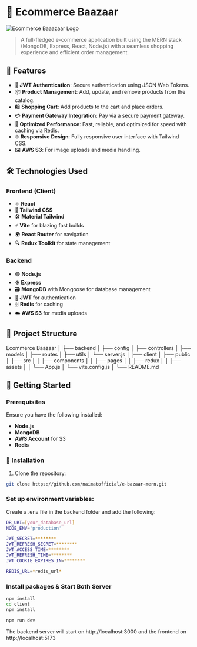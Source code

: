 # 🛒 Ecommerce Baazaar

![Ecommerce Baaazaar Logo](https://i.pinimg.com/originals/c8/51/e1/c851e1918e356d0bfdcd090fb2c2332c.jpg)

> A full-fledged e-commerce application built using the MERN stack (MongoDB, Express, React, Node.js) with a seamless shopping experience and efficient order management.

## 🌟 Features

-   🔐 **JWT Authentication**: Secure authentication using JSON Web Tokens.
-   📦 **Product Management**: Add, update, and remove products from the catalog.
-   🛍️ **Shopping Cart**: Add products to the cart and place orders.
-   💳 **Payment Gateway Integration**: Pay via a secure payment gateway.
-   🚀 **Optimized Performance**: Fast, reliable, and optimized for speed with caching via Redis.
-   🌐 **Responsive Design**: Fully responsive user interface with Tailwind CSS.
-   🖼️ **AWS S3**: For image uploads and media handling.

## 🛠️ Technologies Used

### **Frontend (Client)**

-   ⚛️ **React**
-   🎨 **Tailwind CSS**
-   🛠️ **Material Tailwind**
-   ⚡ **Vite** for blazing fast builds
-   🌍 **React Router** for navigation
-   🔍 **Redux Toolkit** for state management

### **Backend**

-   🟢 **Node.js**
-   ⚙️ **Express**
-   🗃️ **MongoDB** with Mongoose for database management
-   🔐 **JWT** for authentication
-   🗄️ **Redis** for caching
-   ☁️ **AWS S3** for media uploads

## 📂 Project Structure

Ecommerce Baazaar │ ├── backend │ ├── config │ ├── controllers │ ├── models │ ├── routes │ ├── utils │ └── server.js │ ├── client │ ├── public │ ├── src │ │ ├── components │ │ ├── pages │ │ ├── redux │ │ ├── assets │ │ └── App.js │ └── vite.config.js │ └── README.md

## 🚀 Getting Started

### Prerequisites

Ensure you have the following installed:

-   **Node.js**
-   **MongoDB**
-   **AWS Account** for S3
-   **Redis**

### 🔧 Installation

1. Clone the repository:

```bash
git clone https://github.com/naimatofficial/e-bazaar-mern.git
```

### **Set up environment variables:**

Create a .env file in the backend folder and add the following:

```bash
DB_URI=[your_database_url]
NODE_ENV='production'

JWT_SECRET=********
JWT_REFRESH_SECRET=********
JWT_ACCESS_TIME=********
JWT_REFRESH_TIME=********
JWT_COOKIE_EXPIRES_IN=********

REDIS_URL=*redis_url*
```

### **Install packages & Start Both Server**

```bash
npm install
cd client
npm install
```

```bash
npm run dev
```

The backend server will start on http://localhost:3000 and the frontend on http://localhost:5173
